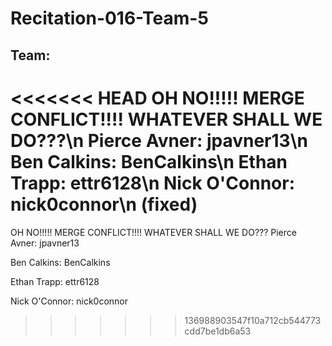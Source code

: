 # Recitation-016-Team-5

## Team:

<<<<<<< HEAD
OH NO!!!!! MERGE CONFLICT!!!! WHATEVER SHALL WE DO???\n
Pierce Avner:  jpavner13\n
Ben Calkins:   BenCalkins\n
Ethan Trapp:   ettr6128\n
Nick O'Connor: nick0connor\n (fixed)
=======
OH NO!!!!! MERGE CONFLICT!!!! WHATEVER SHALL WE DO???
Pierce Avner:  jpavner13

Ben Calkins:   BenCalkins

Ethan Trapp:   ettr6128

Nick O'Connor: nick0connor
>>>>>>> 136988903547f10a712cb544773cdd7be1db6a53
